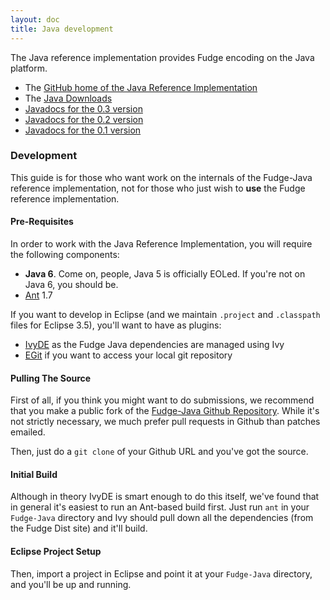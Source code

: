 ```yaml
---
layout: doc
title: Java development
---
```


The Java reference implementation provides Fudge encoding on the Java platform.

* The [GitHub home of the Java Reference Implementation](https://github.com/FudgeMsg/Fudge-Java)
* The [Java Downloads](https://github.com/FudgeMsg/Fudge-Java/releases)
* [Javadocs for the 0.3 version](http://dist.fudgemsg.org/java/javadoc/0.3/)
* [Javadocs for the 0.2 version](http://dist.fudgemsg.org/java/javadoc/0.2/)
* [Javadocs for the 0.1 version](http://dist.fudgemsg.org/java/javadoc/0.1/) 


### Development

This guide is for those who want work on the internals of the Fudge-Java reference implementation,
not for those who just wish to **use** the Fudge reference implementation.

#### Pre-Requisites
In order to work with the Java Reference Implementation, you will require the following components:

* **Java 6**. Come on, people, Java 5 is officially EOLed. If you're not on Java 6, you should be.
* [Ant](http://ant.apache.org/) 1.7

If you want to develop in Eclipse (and we maintain `.project` and `.classpath` files for Eclipse 3.5), you'll want to have as plugins:

* [IvyDE](http://ant.apache.org/ivy/ivyde/) as the Fudge Java dependencies are managed using Ivy
* [EGit](http://www.eclipse.org/egit/) if you want to access your local git repository

#### Pulling The Source
First of all, if you think you might want to do submissions, we recommend that you make a public fork
of the [Fudge-Java Github Repository](http://github.com/FudgeMsg/Fudge-Java).
While it's not strictly necessary, we much prefer pull requests in Github than patches emailed.

Then, just do a `git clone` of your Github URL and you've got the source.

#### Initial Build
Although in theory IvyDE is smart enough to do this itself, we've found that in general it's easiest
to run an Ant-based build first. Just run `ant` in your `Fudge-Java` directory and Ivy should pull down
all the dependencies (from the Fudge Dist site) and it'll build.

#### Eclipse Project Setup
Then, import a project in Eclipse and point it at your `Fudge-Java` directory, and you'll be up and running.
